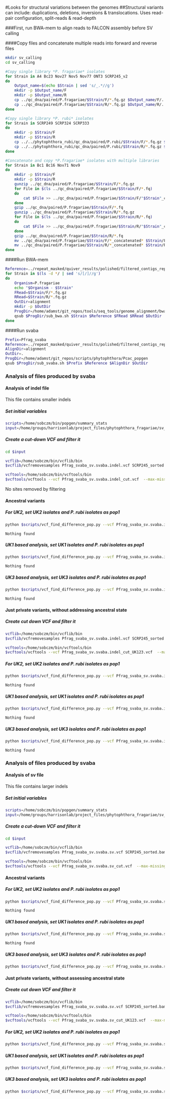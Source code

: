 #Looks for structural variations between the genomes
##Structural variants can include: duplications, deletions, inversions & translocations. Uses read-pair configuration, split-reads & read-depth

###First, run BWA-mem to align reads to FALCON assembly before SV calling

####Copy files and concatenate multiple reads into forward and reverse files

```bash
mkdir sv_calling
cd sv_calling

#Copy single library *P. fragariae* isolates
for Strain in A4 Bc23 Nov27 Nov5 Nov77 ONT3 SCRP245_v2
do
    Output_name=$(echo $Strain | sed 's/_.*//g')
    mkdir -p $Output_name/F
    mkdir -p $Output_name/R
    cp ../qc_dna/paired/P.fragariae/$Strain/F/*.fq.gz $Output_name/F/.
    cp ../qc_dna/paired/P.fragariae/$Strain/R/*.fq.gz $Output_name/R/.
done

#Copy single library *P. rubi* isolates
for Strain in SCRP249 SCRP324 SCRP333
do
    mkdir -p $Strain/F
    mkdir -p $Strain/R
    cp ../../phytophthora_rubi/qc_dna/paired/P.rubi/$Strain/F/*.fq.gz $Strain/F/.
    cp ../../phytophthora_rubi/qc_dna/paired/P.rubi/$Strain/R/*.fq.gz $Strain/R/.
done

#Concatenate and copy *P.fragariae* isolates with multiple libraries
for Strain in Bc1 Bc16 Nov71 Nov9
do
    mkdir -p $Strain/F
    mkdir -p $Strain/R
    gunzip ../qc_dna/paired/P.fragariae/$Strain/F/*.fq.gz
    for File in $(ls ../qc_dna/paired/P.fragariae/$Strain/F/*.fq)
    do
        cat $File >> ../qc_dna/paired/P.fragariae/$Strain/F/"$Strain"_concatenated_F.fq
    done
    gzip ../qc_dna/paired/P.fragariae/$Strain/F/*.fq
    gunzip ../qc_dna/paired/P.fragariae/$Strain/R/*.fq.gz
    for File in $(ls ../qc_dna/paired/P.fragariae/$Strain/R/*.fq)
    do
        cat $File >> ../qc_dna/paired/P.fragariae/$Strain/R/"$Strain"_concatenated_R.fq
    done
    gzip ../qc_dna/paired/P.fragariae/$Strain/R/*.fq
    mv ../qc_dna/paired/P.fragariae/$Strain/F/*_concatenated* $Strain/F/.
    mv ../qc_dna/paired/P.fragariae/$Strain/R/*_concatenated* $Strain/R/.
done
```

####Run BWA-mem

```bash
Reference=../repeat_masked/quiver_results/polished/filtered_contigs_repmask/polished_contigs_unmasked.fa
for Strain in $(ls -d */ | sed 's/[/]//g')
do
    Organism=P.fragariae
    echo "$Organism - $Strain"
    FRead=$Strain/F/*.fq.gz
    RRead=$Strain/R/*.fq.gz
    OutDir=alignment
    mkdir -p $OutDir
    ProgDir=/home/adamst/git_repos/tools/seq_tools/genome_alignment/bwa
    qsub $ProgDir/sub_bwa.sh $Strain $Reference $FRead $RRead $OutDir
done
```

####Run svaba

```bash
Prefix=Pfrag_svaba
Reference=../repeat_masked/quiver_results/polished/filtered_contigs_repmask/polished_contigs_unmasked.fa
AlignDir=alignment
OutDir=.
ProgDir=/home/adamst/git_repos/scripts/phytophthora/Pcac_popgen
qsub $ProgDir/sub_svaba.sh $Prefix $Reference $AlignDir $OutDir
```

### Analysis of files produced by svaba

#### Analysis of indel file

This file contains smaller indels

##### Set initial variables

```bash
scripts=/home/sobczm/bin/popgen/summary_stats
input=/home/groups/harrisonlab/project_files/phytophthora_fragariae/sv_calling
```

##### Create a cut-down VCF and filter it

```bash
cd $input

vcflib=/home/sobczm/bin/vcflib/bin
$vcflib/vcfremovesamples Pfrag_svaba_sv.svaba.indel.vcf SCRP245_sorted.bam ONT3_sorted.bam Nov77_sorted.bam Bc23_sorted.bam > Pfrag_svaba_sv.svaba.indel_cut.vcf

vcftools=/home/sobczm/bin/vcftools/bin
$vcftools/vcftools --vcf Pfrag_svaba_sv.svaba.indel_cut.vcf  --max-missing 0.95 --recode --out Pfrag_svaba_sv.svaba.indel_cut_filtered
```

No sites removed by filtering

#### Ancestral variants

##### For UK2, set UK2 isolates and P. rubi isolates as pop1

```bash
python $scripts/vcf_find_difference_pop.py --vcf Pfrag_svaba_sv.svaba.indel_cut_filtered.recode.vcf --out Pfrag_svaba_sv.svaba.indel_cut_filtered_fixed_UK2.vcf --ply 2 --pop1 Bc16,,A4,,SCRP249,,SCRP324,,SCRP333 --pop2 Nov5,,Bc1,,Nov9,,Nov27,,Nov71 --thr 0.95
```

```
Nothing found
```

##### UK1 based analysis, set UK1 isolates and P. rubi isolates as pop1

```bash
python $scripts/vcf_find_difference_pop.py --vcf Pfrag_svaba_sv.svaba.indel_cut_filtered.recode.vcf --out Pfrag_svaba_sv.svaba.indel_cut_filtered_fixed_UK1.vcf --ply 2 --pop1 Bc1,,Nov5,,SCRP249,,SCRP324,,SCRP333 --pop2 A4,,Bc16,,Nov9,,Nov27,,Nov71 --thr 0.95
```

```
Nothing found
```

##### UK3 based analysis, set UK3 isolates and P. rubi isolates as pop1

```bash
python $scripts/vcf_find_difference_pop.py --vcf Pfrag_svaba_sv.svaba.indel_cut_filtered.recode.vcf --out Pfrag_svaba_sv.svaba.indel_cut_filtered_fixed_UK3.vcf --ply 2 --pop1 Nov9,,Nov27,,Nov71,,SCRP249,,SCRP324,,SCRP333 --pop2 A4,,Bc16,,Nov5,,Bc1 --thr 0.95
```

```
Nothing found
```

#### Just private variants, without addressing ancestral state

##### Create cut down VCF and filter it

```bash
vcflib=/home/sobczm/bin/vcflib/bin
$vcflib/vcfremovesamples Pfrag_svaba_sv.svaba.indel.vcf SCRP245_sorted.bam ONT3_sorted.bam Nov77_sorted.bam Bc23_sorted.bam SCRP249_sorted.bam SCRP324_sorted.bam SCRP333_sorted.bam > Pfrag_svaba_sv.svaba.indel_cut_UK123.vcf

vcftools=/home/sobczm/bin/vcftools/bin
$vcftools/vcftools --vcf Pfrag_svaba_sv.svaba.indel_cut_UK123.vcf  --max-missing 0.95 --recode --out Pfrag_svaba_sv.svaba.indel_cut_UK123_filtered
```

##### For UK2, set UK2 isolates and P. rubi isolates as pop1

```bash
python $scripts/vcf_find_difference_pop.py --vcf Pfrag_svaba_sv.svaba.indel_cut_UK123_filtered.recode.vcf --out Pfrag_svaba_sv.svaba.indel_cut_filtered_fixed_UK2.vcf --ply 2 --pop1 Bc16,,A4 --pop2 Nov5,,Bc1,,Nov9,,Nov27,,Nov71 --thr 0.95
```

```
Nothing found
```

##### UK1 based analysis, set UK1 isolates and P. rubi isolates as pop1

```bash
python $scripts/vcf_find_difference_pop.py --vcf Pfrag_svaba_sv.svaba.indel_cut_UK123_filtered.recode.vcf --out Pfrag_svaba_sv.svaba.indel_cut_filtered_fixed_UK1.vcf --ply 2 --pop1 Bc1,,Nov5 --pop2 A4,,Bc16,,Nov9,,Nov27,,Nov71 --thr 0.95
```

```
Nothing found
```

##### UK3 based analysis, set UK3 isolates and P. rubi isolates as pop1

```bash
python $scripts/vcf_find_difference_pop.py --vcf Pfrag_svaba_sv.svaba.indel_cut_UK123_filtered.recode.vcf --out Pfrag_svaba_sv.svaba.indel_cut_filtered_fixed_UK3.vcf --ply 2 --pop1 Nov9,,Nov27,,Nov71 --pop2 A4,,Bc16,,Nov5,,Bc1 --thr 0.95
```

```
Nothing found
```

### Analysis of files produced by svaba

#### Analysis of sv file

This file contains larger indels

##### Set initial variables

```bash
scripts=/home/sobczm/bin/popgen/summary_stats
input=/home/groups/harrisonlab/project_files/phytophthora_fragariae/sv_calling
```

##### Create a cut-down VCF and filter it

```bash
cd $input

vcflib=/home/sobczm/bin/vcflib/bin
$vcflib/vcfremovesamples Pfrag_svaba_sv.svaba.sv.vcf SCRP245_sorted.bam ONT3_sorted.bam Nov77_sorted.bam Bc23_sorted.bam > Pfrag_svaba_sv.svaba.sv_cut.vcf

vcftools=/home/sobczm/bin/vcftools/bin
$vcftools/vcftools --vcf Pfrag_svaba_sv.svaba.sv_cut.vcf  --max-missing 0.95 --recode --out Pfrag_svaba_sv.svaba.sv_cut_filtered
```

#### Ancestral variants

##### For UK2, set UK2 isolates and P. rubi isolates as pop1

```bash
python $scripts/vcf_find_difference_pop.py --vcf Pfrag_svaba_sv.svaba.sv_cut_filtered.recode.vcf --out Pfrag_svaba_sv.svaba.sv_cut_filtered_fixed_UK2.vcf --ply 2 --pop1 Bc16,,A4,,SCRP249,,SCRP324,,SCRP333 --pop2 Nov5,,Bc1,,Nov9,,Nov27,,Nov71 --thr 0.95
```

```
Nothing found
```

##### UK1 based analysis, set UK1 isolates and P. rubi isolates as pop1

```bash
python $scripts/vcf_find_difference_pop.py --vcf Pfrag_svaba_sv.svaba.sv_cut_filtered.recode.vcf --out Pfrag_svaba_sv.svaba.sv_cut_filtered_fixed_UK1.vcf --ply 2 --pop1 Bc1,,Nov5,,SCRP249,,SCRP324,,SCRP333 --pop2 A4,,Bc16,,Nov9,,Nov27,,Nov71 --thr 0.95
```

```
Nothing found
```

##### UK3 based analysis, set UK3 isolates and P. rubi isolates as pop1

```bash
python $scripts/vcf_find_difference_pop.py --vcf Pfrag_svaba_sv.svaba.sv_cut_filtered.recode.vcf --out Pfrag_svaba_sv.svaba.sv_cut_filtered_fixed_UK3.vcf --ply 2 --pop1 Nov9,,Nov27,,Nov71,,SCRP249,,SCRP324,,SCRP333 --pop2 A4,,Bc16,,Nov5,,Bc1 --thr 0.95
```

#### Just private variants, without assessing ancestral state

##### Create cut down VCF and filter it

```bash
vcflib=/home/sobczm/bin/vcflib/bin
$vcflib/vcfremovesamples Pfrag_svaba_sv.svaba.sv.vcf SCRP245_sorted.bam ONT3_sorted.bam Nov77_sorted.bam Bc23_sorted.bam SCRP249_sorted.bam SCRP324_sorted.bam SCRP333_sorted.bam > Pfrag_svaba_sv.svaba.sv_cut_UK123.vcf

vcftools=/home/sobczm/bin/vcftools/bin
$vcftools/vcftools --vcf Pfrag_svaba_sv.svaba.sv_cut_UK123.vcf  --max-missing 0.95 --recode --out Pfrag_svaba_sv.svaba.sv_cut_UK123_filtered
```

##### For UK2, set UK2 isolates and P. rubi isolates as pop1

```bash
python $scripts/vcf_find_difference_pop.py --vcf Pfrag_svaba_sv.svaba.sv_cut_filtered.recode.vcf --out Pfrag_svaba_sv.svaba.sv_cut_filtered_fixed_UK2.vcf --ply 2 --pop1 Bc16,,A4 --pop2 Nov5,,Bc1,,Nov9,,Nov27,,Nov71 --thr 0.95
```

##### UK1 based analysis, set UK1 isolates and P. rubi isolates as pop1

```bash
python $scripts/vcf_find_difference_pop.py --vcf Pfrag_svaba_sv.svaba.sv_cut_filtered.recode.vcf --out Pfrag_svaba_sv.svaba.sv_cut_filtered_fixed_UK1.vcf --ply 2 --pop1 Bc1,,Nov5 --pop2 A4,,Bc16,,Nov9,,Nov27,,Nov71 --thr 0.95
```

##### UK3 based analysis, set UK3 isolates and P. rubi isolates as pop1

```bash
python $scripts/vcf_find_difference_pop.py --vcf Pfrag_svaba_sv.svaba.sv_cut_filtered.recode.vcf --out Pfrag_svaba_sv.svaba.sv_cut_filtered_fixed_UK3.vcf --ply 2 --pop1 Nov9,,Nov27,,Nov71--pop2 A4,,Bc16,,Nov5,,Bc1 --thr 0.95
```
